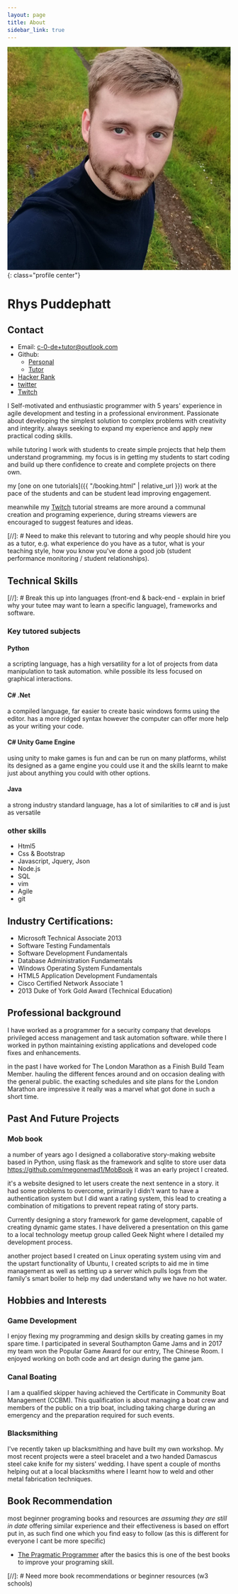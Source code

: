 ```yaml
---
layout: page
title: About
sidebar_link: true
---
```


![Rhys Puddephatt](/assets/profile.jpg){: class="profile center"}

# Rhys Puddephatt

## Contact
- Email: [c-0-de+tutor@outlook.com](mailto:c-0-de+tutor@outlook.com)
- Github:
    - [Personal](github.com/megonemad1)
    - [Tutor](https://github.com/C-0-de)
- [Hacker Rank](hackerrank.com/rhys_puddephatt1)
- [twitter](https://twitter.com/C0de63990029)
- [Twitch](https://www.twitch.tv/me_gone_mad1)

I Self-motivated and enthusiastic programmer with 5 years' experience in agile development
and testing in a professional environment. Passionate about developing the simplest
solution to complex problems with creativity and integrity. always seeking to expand my
experience and apply new practical coding skills.

while tutoring I work with students to create simple projects that help them understand programming. my focus is in getting my students to start coding and build up there confidence to create and complete projects on there own.

my [one on one tutorials]({{ "/booking.html" | relative_url }}) work at the pace of the students and can be student lead improving engagement.

meanwhile my [Twitch](https://www.twitch.tv/me_gone_mad1) tutorial streams are more around a communal creation and programing experience, during streams viewers are encouraged to suggest features and ideas. 

[//]: # Need to make this relevant to tutoring and why people should hire you as a tutor, e.g. what experience do you have as a tutor, what is your teaching style, how you know you've done a good job (student performance monitoring / student relationships).

## Technical Skills
[//]: # Break this up into languages (front-end & back-end - explain in brief why your tutee may want to learn a specific language), frameworks and software.
### Key tutored subjects
#### Python
a scripting language, has a high versatility for a lot of projects from data manipulation to task automation. while possible its less focused on graphical interactions. 
#### C# .Net
a compiled language, far easier to create basic windows forms using the editor. has a more ridged syntax however the computer can offer more help as your writing your code.
#### C# Unity Game Engine
using unity to make games is fun and can be run on many platforms, whilst its designed as a game engine you could use it and the skills learnt to make just about anything you could with other options.
#### Java
a strong industry standard language, has a lot of similarities to c# and is just as versatile
### other skills
- Html5
- Css & Bootstrap
- Javascript, Jquery, Json
- Node.js
- SQL
- vim
- Agile
- git

## Industry Certifications: 
- Microsoft Technical Associate 2013 
- Software Testing Fundamentals  
- Software Development Fundamentals  
- Database Administration Fundamentals  
- Windows Operating System Fundamentals  
- HTML5 Application Development Fundamentals  
- Cisco Certified Network Associate 1  
- 2013 Duke of York Gold Award (Technical Education)

## Professional background
I have worked as a programmer for a security company that develops privileged access management and task automation software. while there I worked in python maintaining existing applications and developed code fixes and enhancements.

in the past I have worked for The London Marathon as a Finish Build Team Member. hauling the different fences around and on occasion dealing with the general public. the exacting schedules and site plans for the London Marathon are impressive it really was a marvel what got done in such a short time.

## Past And Future Projects
### Mob book
a number of years ago I designed a collaborative story-making website based in Python, using flask as the framework and sqlite to store user data https://github.com/megonemad1/MobBook it was an early project I created. 

it's a website designed to let users create the next sentence in a story. it had some problems to overcome, primarily I didn't want to have a authentication system but I did want a rating system, this lead to creating a combination of mitigations to prevent repeat rating of story parts.

Currently designing a story framework for game development, capable of creating
dynamic game states. I have delivered a presentation on this game to a local
technology meetup group called Geek Night where I detailed my development
process.

another project based I created on Linux operating system using vim and the upstart functionality of Ubuntu, I created scripts to aid me in time management as well as setting up a server which pulls logs
from the family's smart boiler to help my dad understand why we have no hot water.

## Hobbies and Interests
### Game Development
I enjoy flexing my programming and design skills by creating games in my spare time. I participated in
several Southampton Game Jams and in 2017 my team won the Popular Game Award for our entry, The Chinese Room. I enjoyed working on both code and art design during the game jam.

### Canal Boating
I am a qualified skipper having achieved the Certificate in Community Boat Management (CCBM). This qualification is about managing a boat crew and members of the public on a trip boat, including taking charge during an emergency and the preparation required for such events.

### Blacksmithing
I've recently taken up blacksmithing and have built my own workshop. My most recent projects were a steel bracelet and a two handed Damascus steel cake knife for my sisters' wedding. I have spent a couple of months helping out at a local blacksmiths where I learnt how to weld and other metal fabrication techniques.

## Book Recommendation
most beginner programing books and resources are *assuming they are still in date* offering similar experience and their effectiveness is based on effort put in, as such find one which you find easy to follow (as this is different for everyone I cant be more specific)

- [The Pragmatic Programmer](https://pragprog.com/)
after the basics this is one of the best books to improve your programing skill.

[//]: # Need more book recommendations or beginner resources (w3 schools)
